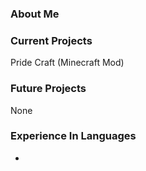 <h3>About Me</h3>

<h3>Current Projects</h3>

<p>Pride Craft (Minecraft Mod)</p>

<h3>Future Projects</h3>

<p>None</p>

<h3>Experience In Languages</h3>

<ul>
  <li></li>
</ul>

